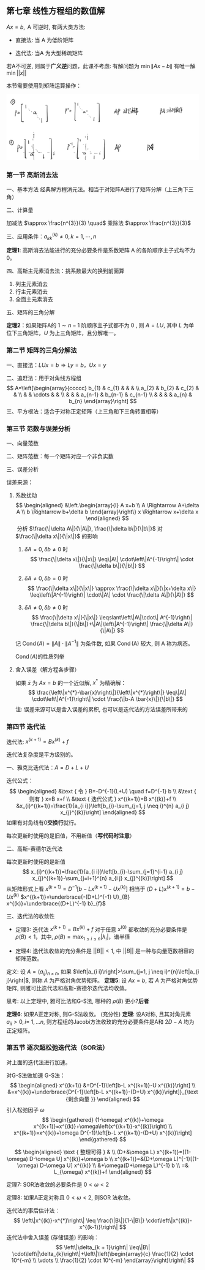 ## 第七章 线性方程组的数值解

$A x=b, \mathrm{~A}$ 可逆时, 有两大类方法:

- 直接法: 当 $\mathrm{A}$ 为低阶矩阵

- 迭代法: 当$\mathrm{A}$ 为大型稀疏矩阵

若A不可逆, 则属于**广义逆**问题，此课不考虑:
有解问题为 $\min \|A x-b\|$
有唯一解 $\min || x||$

本节需要使用到矩阵运算操作：

<img src="数值第十三、四周.assets/image-20211219132859011.png" alt="image-20211219132859011" style="zoom:67%;" />

### 第一节 高斯消去法

一、基本方法
经典解方程消元法。相当于对矩阵$\mathrm{A}$进行了矩阵分解（上三角下三角）

二、计算量

加减法 $\approx \frac{n^{3}}{3} \quad$ 乘除法 $\approx \frac{n^{3}}{3}$

三、应用条件：$a_{k k}^{(k)} \neq 0, k=1, \cdots, n$

**定理1**: 高斯消去法能进行的充分必要条件是系数矩阵 $\mathrm{A}$ 的各阶顺序主子式均不为 0。

四、高斯主元素消去法：挑系数最大的换到前面算

1. 列主元素消去
2. 行主元素消去
3. 全面主元素消去

五、矩阵的三角分解

**定理2**：如果矩阵A的 $1 \sim n-1$ 阶顺序主子式都不为 0 , 则 $A=L U$, 其中 $L$ 为单位下三角矩阵，$U$ 为上三角矩阵，且分解唯一。

### 第二节 矩阵的三角分解法

一、直接法：$L U x=b \Rightarrow L y=b，U x=y$

二、追赶法：用于对角线方程组
$$
A=\left[\begin{array}{ccccc}
b_{1} & c_{1} & & & \\
a_{2} & b_{2} & c_{2} & & \\
& & \cdots & & \\
& & & a_{n-1} & b_{n-1} & c_{n-1} \\
& & & & a_{n} & b_{n}
\end{array}\right]
$$
三、平方根法：适合于对称正定矩阵（上三角和下三角转置相等）

### 第三节 范数与误差分析

一、向量范数

二、矩阵范数：每一个矩阵对应一个非负实数

三、误差分析

误差来源：

1. 系数扰动
   $$
   \begin{aligned}
   &\left.\begin{array}{l}
   A x=b \\
   A \Rightarrow A+\delta A \\
   b \Rightarrow b+\delta b
   \end{array}\right\} x \Rightarrow x+\delta x
   \end{aligned}
   $$
   ​												分析 $\frac{\|\delta A\|}{\|A\|}, \frac{\|\delta b\|}{\|b\|}$ 对 $\frac{\|\delta x\|}{\|x\|}$ 的影响

   1) $\delta A=0, \delta b \neq 0$ 时
      $$
      \frac{\|\delta x\|}{\|x\|} \leq\|A\| \cdot\left\|A^{-1}\right\| \cdot \frac{\|\delta b\|}{\|b\|}
      $$

   2) $\delta A \neq 0, \delta b=0$ 时
      $$
      \frac{\|\delta x\|}{\|x\|} \approx \frac{\|\delta x\|}{\|x+\delta x\|} \leq\left\|A^{-1}\right\| \cdot\|A\| \cdot \frac{\|\delta A\|}{\|A\|}
      $$

   3) $\delta A \neq 0, \delta b \neq 0$ 时
      $$
      \frac{\|\delta x\|}{\|x\|} \leqslant\left\|A\|\cdot\| A^{-1}\right\| \frac{\|\delta b\|}{\|b\|}+\|A\|\left\|A^{-1}\right\| \frac{\|\delta A\|}{\|A\|}
      $$

   记 $\operatorname{Cond}(A)=\|A\| \cdot\left\|A^{-1}\right\|$ 为条件数, 如果 $\operatorname{Cond}(\mathrm{A})$ 较大, 则 $\mathrm{A}$ 称为病态。

   $\operatorname{Cond}(A)$的性质列举

2. 舍入误差（解方程各步骤）

   如果 $\bar{x}$ 为 $A x=b$ 的一个近似解, $x^{*}$ 为精确解：
   $$
   \frac{\left\|x^{*}-\bar{x}\right\|}{\left\|x^{*}\right\|} \leq\|A\| \cdot\left\|A^{-1}\right\| \cdot \frac{\|b-A \bar{x}\|}{\|b\|}
   $$
   注: 误差来源可以是舍入误差的累积, 也可以是迭代法的方法误差所带来的

### 第四节 迭代法

迭代法: $x^{(k+1)}=B x^{(k)}+f$

迭代法复杂度是平方级别的。

一、雅克比迭代法：$A = D+L+U$

迭代公式：
$$
\begin{aligned}
&\text { 令 } B=-D^{-1}(L+U) \quad f=D^{-1} b \\
&\text { 则有 } x=B x+f \\
&\text { 迭代公式 } x^{(k+1)}=B x^{(k)}+f \\
&x_{i}^{(k+1)}=\frac{1}{a_{i i}}\left[b_{i}-\sum_{j=1, j \neq i}^{n} a_{i j} x_{j}^{(k)}\right]
\end{aligned}
$$
如果有对角线有0**交换行**就行。

每次更新时使用的是旧值，不用新值（**写代码时注意**）

二、高斯-赛德尔迭代法

每次更新时使用的是新值
$$
x_{i}^{(k+1)}=\frac{1}{a_{i i}}\left[b_{i}-\sum_{j=1}^{i-1} a_{i j} x_{j}^{(k+1)}-\sum_{j=i+1}^{n} a_{i j} x_{j}^{(k)}\right]
$$
从矩阵形式上看
									$x^{(k+1)}=D^{-1}\left[b-L x^{(k+1)}-U x^{(k)}\right]$
相当于 $(D+L) x^{(k+1)}=b-U x^{(k)}$
  					       $x^{(k+1)}=\underbrace{-(D+L)^{-1} U}_{B} x^{(k)}+\underbrace{(D+L)^{-1} b}_{f}$

三、迭代法的收敛性

- 定理3: 迭代法 $x^{(k+1)}=B x^{(k)}+f$ 对于任意 $x^{(0)}$ 都收敛的充分必要条件是 $\rho(B)<1$，其中, $\rho(B)=\max _{1 \leq i \leq n}\left|\lambda_{i}\right|$，谱半径

- 定理4: 迭代法收敛的充分条件是 $||B||<1$, 中 $||B||$ 是一种与向量范数相容的矩阵范数。

定义: 设 $A=\left(a_{i j}\right)_{n \times n}$, 如果 $\left|a_{i i}\right|>\sum_{j=1, j \neq i}^{n}\left|a_{i j}\right|$, 则称 $A$ 为严格对角优势矩阵。
**定理5**: 设 $A x=b$, 若 $A$ 为严格对角优势矩阵, 则雅可比迭代法和高斯-赛德尔迭代法均收敛。

思考: 以上定理中, 雅可比法和G-S法, 哪种的 $\rho(B)$ 更小?**后者**

**定理6**: 如果A正定对称, 则G-S法收敛。 (充分性)
**定理**: 设A对称, 且其对角元素 $a_{i i}>0, i=$ $1, \ldots n$, 则方程组的Jacobi方法收玫的充分必要条件是A和 $2 D-A$ 均为正定矩阵。

### 第五节 逐次超松弛迭代法（SOR法）

对上面的迭代法进行加速。

对G-S法做加速
G-S法：
$$
\begin{aligned}
x^{(k+1)} &=D^{-1}\left[b-L x^{(k+1)}-U x^{(k)}\right] \\
&=x^{(k)}+\underbrace{D^{-1}\left[b-L x^{(k+1)}-(D+U) x^{(k)}\right]}_{\text {剩余向量 }}
\end{aligned}
$$
引入松弛因子 $\omega$
$$
\begin{gathered}
(1-\omega) x^{(k)}+\omega x^{(k+1)}=x^{(k)}+\omega\left(x^{(k+1)}-x^{(k)}\right) \\
x^{(k+1)}=x^{(k)}+\omega D^{-1}\left[b-L x^{(k+1)}-(D+U) x^{(k)}\right]
\end{gathered}
$$

$$
\begin{aligned}
\text { 整理可得 } & \\
(D+&\omega L) x^{(k+1)}=[(1-\omega) D-\omega U] x^{(k)}+\omega b \\
x^{(k+1)}=&(D+\omega L)^{-1}[(1-\omega) D-\omega U] x^{(k)} \\
&+\omega(D+\omega L)^{-1} b \\
=& L_{\omega} x^{(k)}+f
\end{aligned}
$$

定理7: SOR法收敛的必要条件是 $0<\omega<2$

定理8: 如果A正定对称且 $0<\omega<2$, 则SOR 法收敛。

迭代法的事后估计法：
$$
\left\|x^{(k)}-x^{*}\right\| \leq \frac{\|B\|}{1-\|B\|} \cdot\left\|x^{(k)}-x^{(k-1)}\right\|
$$
迭代法中舍入误差 (存储误差) 的影响：
$$
\left\|\delta_{k + 1}\right\| \leq\|B\| \cdot\left\|\delta_{k}\right\|+\left\|\left(\begin{array}{c}
\frac{1}{2} \cdot 10^{-m} \\
\vdots \\
\frac{1}{2} \cdot 10^{-m}
\end{array}\right)\right\|
$$
